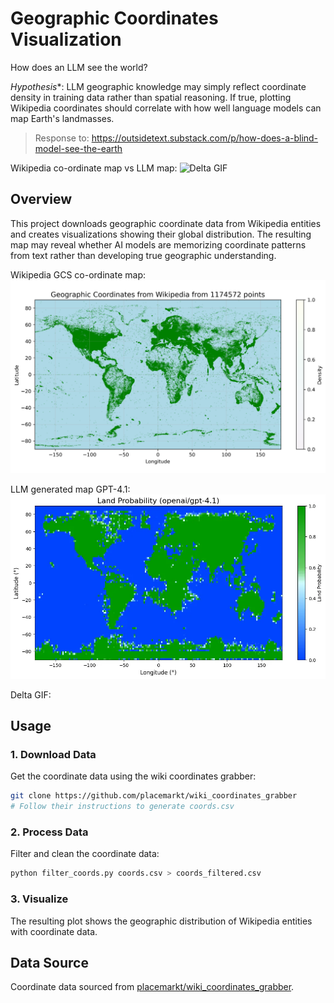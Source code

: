 # Geographic Coordinates Visualization

How does an LLM see the world?

*Hypothesis**: LLM geographic knowledge may simply reflect coordinate density in training data rather than spatial reasoning. If true, plotting Wikipedia coordinates should correlate with how well language models can map Earth's landmasses.

> Response to: https://outsidetext.substack.com/p/how-does-a-blind-model-see-the-earth

Wikipedia co-ordinate map vs LLM map:
![Delta GIF](delta.gif)

## Overview

This project downloads geographic coordinate data from Wikipedia entities and creates visualizations showing their global distribution. The resulting map may reveal whether AI models are memorizing coordinate patterns from text rather than developing true geographic understanding.

Wikipedia GCS co-ordinate map:
![Coordinate Distribution Plot](coords_sampled.png)

LLM generated map GPT-4.1:
![LLM Generated Map](gpt_41.png)

Delta GIF:


## Usage

### 1. Download Data

Get the coordinate data using the wiki coordinates grabber:

```bash
git clone https://github.com/placemarkt/wiki_coordinates_grabber
# Follow their instructions to generate coords.csv
```

### 2. Process Data

Filter and clean the coordinate data:

```bash
python filter_coords.py coords.csv > coords_filtered.csv
```

### 3. Visualize

The resulting plot shows the geographic distribution of Wikipedia entities with coordinate data.

## Data Source
Coordinate data sourced from [placemarkt/wiki_coordinates_grabber](https://github.com/placemarkt/wiki_coordinates_grabber).
